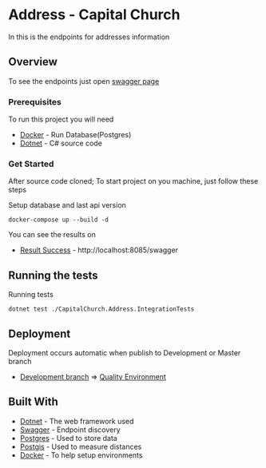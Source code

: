 # Address - Capital Church

In this is the endpoints for addresses information

## Overview

To see the endpoints just open [swagger page](http://3eb26e7f-7d77-48d7-ae18-c21d166995ad.pub.cloud.scaleway.com/endereco/swagger)  

### Prerequisites

To run this project you will need

* [Docker](https://www.docker.com/) - Run Database(Postgres)
* [Dotnet](https://dotnet.microsoft.com/) - C# source code

### Get Started

After source code cloned; To start project on you machine, just follow these steps

Setup database and last api version

```
docker-compose up --build -d
```

You can see the results on 

* [Result Success](http://localhost:8085/swagger) - http://localhost:8085/swagger

## Running the tests

Running tests

```
dotnet test ./CapitalChurch.Address.IntegrationTests
```

## Deployment

Deployment occurs automatic when publish to Development or Master branch
  
* [Development branch](https://github.com/capitalChurch/CapitalChurch.Address/tree/development) => [Quality Environment](http://3eb26e7f-7d77-48d7-ae18-c21d166995ad.pub.cloud.scaleway.com/endereco/swagger)

## Built With

* [Dotnet](https://dotnet.microsoft.com/) - The web framework used
* [Swagger](https://swagger.io/) - Endpoint discovery
* [Postgres](https://www.postgresql.org/) - Used to store data
* [Postgis](https://postgis.net/) - Used to measure distances
* [Docker](https://www.docker.com/) - To help setup environments
